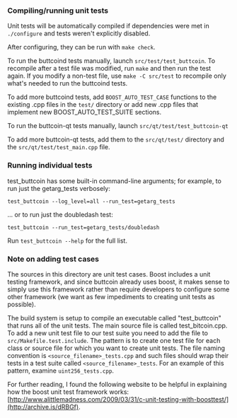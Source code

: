 ### Compiling/running unit tests

Unit tests will be automatically compiled if dependencies were met in `./configure`
and tests weren't explicitly disabled.

After configuring, they can be run with `make check`.

To run the buttcoind tests manually, launch `src/test/test_buttcoin`. To recompile
after a test file was modified, run `make` and then run the test again. If you
modify a non-test file, use `make -C src/test` to recompile only what's needed
to run the buttcoind tests.

To add more buttcoind tests, add `BOOST_AUTO_TEST_CASE` functions to the existing
.cpp files in the `test/` directory or add new .cpp files that
implement new BOOST_AUTO_TEST_SUITE sections.

To run the buttcoin-qt tests manually, launch `src/qt/test/test_buttcoin-qt`

To add more buttcoin-qt tests, add them to the `src/qt/test/` directory and
the `src/qt/test/test_main.cpp` file.

### Running individual tests

test_buttcoin has some built-in command-line arguments; for
example, to run just the getarg_tests verbosely:

    test_buttcoin --log_level=all --run_test=getarg_tests

... or to run just the doubledash test:

    test_buttcoin --run_test=getarg_tests/doubledash

Run `test_buttcoin --help` for the full list.

### Note on adding test cases

The sources in this directory are unit test cases.  Boost includes a
unit testing framework, and since buttcoin already uses boost, it makes
sense to simply use this framework rather than require developers to
configure some other framework (we want as few impediments to creating
unit tests as possible).

The build system is setup to compile an executable called "test_buttcoin"
that runs all of the unit tests.  The main source file is called
test_bitcoin.cpp. To add a new unit test file to our test suite you need
to add the file to `src/Makefile.test.include`. The pattern is to create
one test file for each class or source file for which you want to create
unit tests.  The file naming convention is `<source_filename>_tests.cpp`
and such files should wrap their tests in a test suite
called `<source_filename>_tests`. For an example of this pattern,
examine `uint256_tests.cpp`.

For further reading, I found the following website to be helpful in
explaining how the boost unit test framework works:
[http://www.alittlemadness.com/2009/03/31/c-unit-testing-with-boosttest/](http://archive.is/dRBGf).
